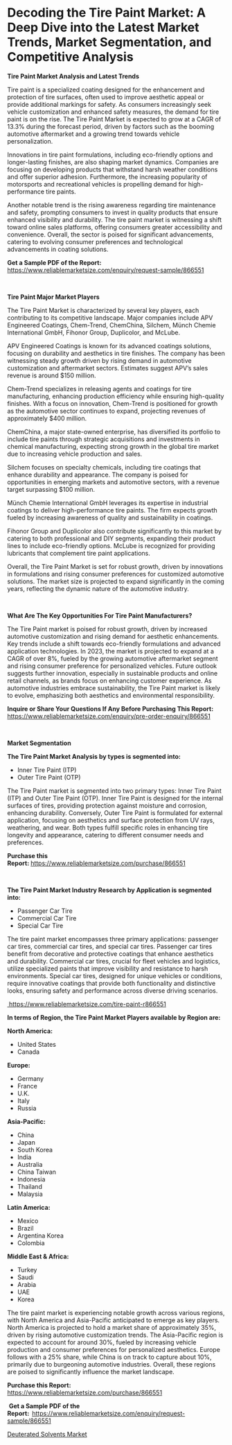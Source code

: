 <p><h1>Decoding the Tire Paint Market: A Deep Dive into the Latest Market Trends, Market Segmentation, and Competitive Analysis</h1></p><p><strong>Tire Paint Market Analysis and Latest Trends</strong></p>
<p><p>Tire paint is a specialized coating designed for the enhancement and protection of tire surfaces, often used to improve aesthetic appeal or provide additional markings for safety. As consumers increasingly seek vehicle customization and enhanced safety measures, the demand for tire paint is on the rise. The Tire Paint Market is expected to grow at a CAGR of 13.3% during the forecast period, driven by factors such as the booming automotive aftermarket and a growing trend towards vehicle personalization. </p><p>Innovations in tire paint formulations, including eco-friendly options and longer-lasting finishes, are also shaping market dynamics. Companies are focusing on developing products that withstand harsh weather conditions and offer superior adhesion. Furthermore, the increasing popularity of motorsports and recreational vehicles is propelling demand for high-performance tire paints.</p><p>Another notable trend is the rising awareness regarding tire maintenance and safety, prompting consumers to invest in quality products that ensure enhanced visibility and durability. The tire paint market is witnessing a shift toward online sales platforms, offering consumers greater accessibility and convenience. Overall, the sector is poised for significant advancements, catering to evolving consumer preferences and technological advancements in coating solutions.</p></p>
<p><strong>Get a Sample PDF of the Report:&nbsp;</strong> <a href="https://www.reliablemarketsize.com/enquiry/request-sample/866551?utm_campaign=3114&utm_medium=2&utm_source=Github&utm_content=ia&utm_term=01042025&utm_id=tire-paint">https://www.reliablemarketsize.com/enquiry/request-sample/866551</a></p>
<p>&nbsp;</p>
<p><strong>Tire Paint Major Market Players</strong></p>
<p><p>The Tire Paint Market is characterized by several key players, each contributing to its competitive landscape. Major companies include APV Engineered Coatings, Chem-Trend, ChemChina, Silchem, Münch Chemie International GmbH, Fihonor Group, Duplicolor, and McLube. </p><p>APV Engineered Coatings is known for its advanced coatings solutions, focusing on durability and aesthetics in tire finishes. The company has been witnessing steady growth driven by rising demand in automotive customization and aftermarket sectors. Estimates suggest APV’s sales revenue is around $150 million.</p><p>Chem-Trend specializes in releasing agents and coatings for tire manufacturing, enhancing production efficiency while ensuring high-quality finishes. With a focus on innovation, Chem-Trend is positioned for growth as the automotive sector continues to expand, projecting revenues of approximately $400 million.</p><p>ChemChina, a major state-owned enterprise, has diversified its portfolio to include tire paints through strategic acquisitions and investments in chemical manufacturing, expecting strong growth in the global tire market due to increasing vehicle production and sales.</p><p>Silchem focuses on specialty chemicals, including tire coatings that enhance durability and appearance. The company is poised for opportunities in emerging markets and automotive sectors, with a revenue target surpassing $100 million.</p><p>Münch Chemie International GmbH leverages its expertise in industrial coatings to deliver high-performance tire paints. The firm expects growth fueled by increasing awareness of quality and sustainability in coatings.</p><p>Fihonor Group and Duplicolor also contribute significantly to this market by catering to both professional and DIY segments, expanding their product lines to include eco-friendly options. McLube is recognized for providing lubricants that complement tire paint applications.</p><p>Overall, the Tire Paint Market is set for robust growth, driven by innovations in formulations and rising consumer preferences for customized automotive solutions. The market size is projected to expand significantly in the coming years, reflecting the dynamic nature of the automotive industry.</p></p>
<p>&nbsp;</p>
<p><strong>What Are The Key Opportunities For Tire Paint Manufacturers?</strong></p>
<p><p>The Tire Paint market is poised for robust growth, driven by increased automotive customization and rising demand for aesthetic enhancements. Key trends include a shift towards eco-friendly formulations and advanced application technologies. In 2023, the market is projected to expand at a CAGR of over 8%, fueled by the growing automotive aftermarket segment and rising consumer preference for personalized vehicles. Future outlook suggests further innovation, especially in sustainable products and online retail channels, as brands focus on enhancing customer experience. As automotive industries embrace sustainability, the Tire Paint market is likely to evolve, emphasizing both aesthetics and environmental responsibility.</p></p>
<p><strong>Inquire or Share Your Questions If Any Before Purchasing This Report:</strong> <a href="https://www.reliablemarketsize.com/enquiry/pre-order-enquiry/866551?utm_campaign=3114&utm_medium=2&utm_source=Github&utm_content=ia&utm_term=01042025&utm_id=tire-paint">https://www.reliablemarketsize.com/enquiry/pre-order-enquiry/866551</a></p>
<p>&nbsp;</p>
<p><strong>Market Segmentation</strong></p>
<p><strong>The Tire Paint Market Analysis by types is segmented into:</strong></p>
<p><ul><li>Inner Tire Paint (ITP)</li><li>Outer Tire Paint (OTP)</li></ul></p>
<p><p>The Tire Paint market is segmented into two primary types: Inner Tire Paint (ITP) and Outer Tire Paint (OTP). Inner Tire Paint is designed for the internal surfaces of tires, providing protection against moisture and corrosion, enhancing durability. Conversely, Outer Tire Paint is formulated for external application, focusing on aesthetics and surface protection from UV rays, weathering, and wear. Both types fulfill specific roles in enhancing tire longevity and appearance, catering to different consumer needs and preferences.</p></p>
<p><strong>Purchase this Report:&nbsp;</strong><a href="https://www.reliablemarketsize.com/purchase/866551?utm_campaign=3114&utm_medium=2&utm_source=Github&utm_content=ia&utm_term=01042025&utm_id=tire-paint">https://www.reliablemarketsize.com/purchase/866551</a></p>
<p>&nbsp;</p>
<p><strong>The Tire Paint Market Industry Research by Application is segmented into:</strong></p>
<p><ul><li>Passenger Car Tire</li><li>Commercial Car Tire</li><li>Special Car Tire</li></ul></p>
<p><p>The tire paint market encompasses three primary applications: passenger car tires, commercial car tires, and special car tires. Passenger car tires benefit from decorative and protective coatings that enhance aesthetics and durability. Commercial car tires, crucial for fleet vehicles and logistics, utilize specialized paints that improve visibility and resistance to harsh environments. Special car tires, designed for unique vehicles or conditions, require innovative coatings that provide both functionality and distinctive looks, ensuring safety and performance across diverse driving scenarios.</p></p>
<p><a href="https://www.reliablemarketsize.com/tire-paint-r866551?utm_campaign=3114&utm_medium=2&utm_source=Github&utm_content=ia&utm_term=01042025&utm_id=tire-paint">&nbsp;https://www.reliablemarketsize.com/tire-paint-r866551</a></p>
<p><strong>In terms of Region, the Tire Paint Market Players available by Region are:</strong></p>
<p>
    <p> <strong> North America: </strong>
        <ul>
            <li>United States</li>
            <li>Canada</li>
        </ul>
        </p> 
    <p> <strong> Europe: </strong>
        <ul>
            <li>Germany</li>
            <li>France</li>
            <li>U.K.</li>
            <li>Italy</li>
            <li>Russia</li>
        </ul>
        </p> 
    <p> <strong> Asia-Pacific: </strong>
        <ul>
            <li>China</li>
            <li>Japan</li>
            <li>South Korea</li>
            <li>India</li>
            <li>Australia</li>
            <li>China Taiwan</li>
            <li>Indonesia</li>
            <li>Thailand</li>
            <li>Malaysia</li>
        </ul>
        </p> 
    <p> <strong> Latin America: </strong>
        <ul>
            <li>Mexico</li>
            <li>Brazil</li>
            <li>Argentina Korea</li>
            <li>Colombia</li>
        </ul>
        </p> 
    <p> <strong> Middle East & Africa: </strong>
        <ul>
            <li>Turkey</li>
            <li>Saudi</li>
            <li>Arabia</li>
            <li>UAE</li>
            <li>Korea</li>
        </ul>
    </p>
    </p>
<p><p>The tire paint market is experiencing notable growth across various regions, with North America and Asia-Pacific anticipated to emerge as key players. North America is projected to hold a market share of approximately 35%, driven by rising automotive customization trends. The Asia-Pacific region is expected to account for around 30%, fueled by increasing vehicle production and consumer preferences for personalized aesthetics. Europe follows with a 25% share, while China is on track to capture about 10%, primarily due to burgeoning automotive industries. Overall, these regions are poised to significantly influence the market landscape.</p></p>
<p><strong>Purchase this Report: </strong><a href="https://www.reliablemarketsize.com/purchase/866551?utm_campaign=3114&utm_medium=2&utm_source=Github&utm_content=ia&utm_term=01042025&utm_id=tire-paint">https://www.reliablemarketsize.com/purchase/866551</a></p>
<p>&nbsp;<strong>Get a Sample PDF of the Report:&nbsp;&nbsp;</strong><a href="https://www.reliablemarketsize.com/enquiry/request-sample/866551?utm_campaign=3114&utm_medium=2&utm_source=Github&utm_content=ia&utm_term=01042025&utm_id=tire-paint">https://www.reliablemarketsize.com/enquiry/request-sample/866551</a></p>
<p><strong></strong></p>
<p><p><a href="https://github.com/ugurgyuri/Market-Research-Report-List-1/blob/main/deuterated-solvents-market.md?utm_campaign=3114&utm_medium=2&utm_source=Github&utm_content=ia&utm_term=01042025&utm_id=tire-paint">Deuterated Solvents Market</a></p></p>